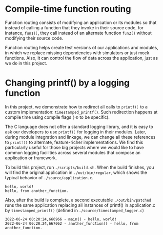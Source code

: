 # Compile-time function routing

Function routing consists of modifying an application or its modules so that instead of calling a function that they invoke in their source code, for instance, `fun1()`, they call instead of an alternate function `fun2()` without modifying their source code.

Function routing helps create test versions of our applications and modules, in which we replace missing dependencies with simulators or just mock functions. Also, it can control the flow of data across the application, just as we do in this project.

# Changing printf() by a logging function

In this project, we demonstrate how to redirect all calls to `printf()` to a custom implementation: `timestamped_printf()`. Such redirection happens at compile time using compile flags (`-D` to be specific).

The C language does not offer a standard logging library, and it is easy to ask our developers to use `printf()` for logging in their modules. Later, during module integration and linkage, we can change all these references to `printf()` to alternate, feature-richer implementations. We find this particularly useful for those big projects where we would like to have common logging facilities across several modules that compose an application or framework.

To build this project, run `./scripts/build.sh`. When the build finishes, you will find the original application in `./out/bin/regular`, which shows the typical behavior of `./source/application.c`.

```
hello, world!
hello, from another_function.
```

Also, after the build is complete, a second executable `./out/bin/patched` runs the same application replacing all instances of printf() in application.c by `timestamped_printf()` (defined in `./source/timestamped_logger.c`)

```
2022-06-24 00:20:24,666966 - main() - hello, world!
2022-06-24 00:20:24,667062 - another_function() - hello, from another_function.
```
